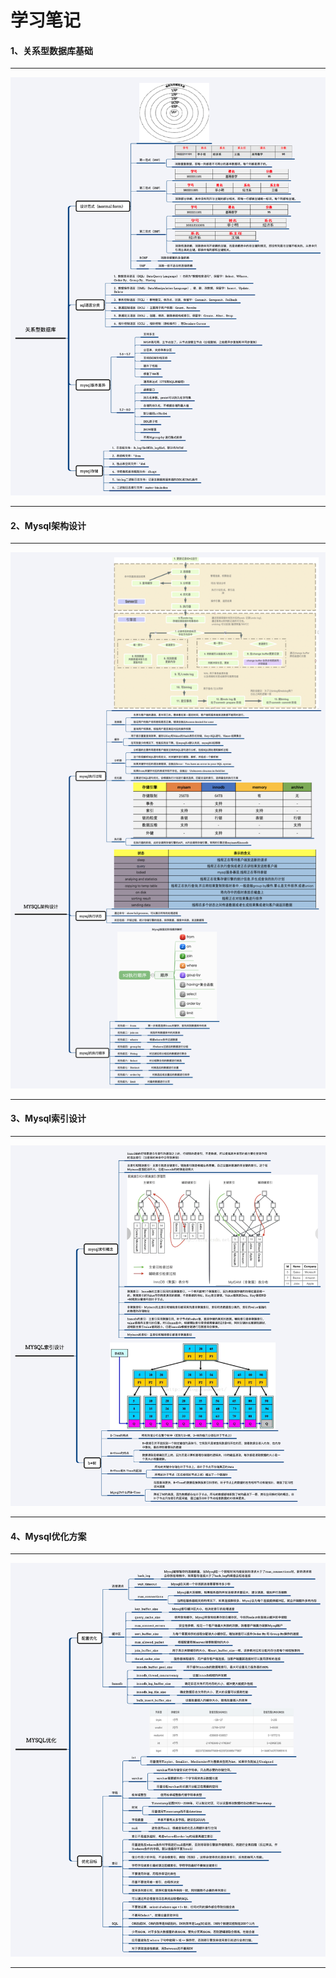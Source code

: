 # 学习笔记

#### 1、关系型数据库基础

------------

![](https://raw.githubusercontent.com/hyblog/JAVA-000/main/Week_06/note/%E5%85%B3%E7%B3%BB%E5%9E%8B%E6%95%B0%E6%8D%AE%E5%BA%93.png)

------------

#### 2、Mysql架构设计

------------

![](https://raw.githubusercontent.com/hyblog/JAVA-000/main/Week_06/note/Mysql%E6%9E%B6%E6%9E%84%E8%AE%BE%E8%AE%A1.png)

------------


#### 3、Mysql索引设计

------------

![](https://raw.githubusercontent.com/hyblog/JAVA-000/main/Week_06/note/Mysql%E7%B4%A2%E5%BC%95%E8%AE%BE%E8%AE%A1.png)

------------

#### 4、Mysql优化方案

------------

![](https://raw.githubusercontent.com/hyblog/JAVA-000/main/Week_06/note/Mysql%E4%BC%98%E5%8C%96.png)

------------